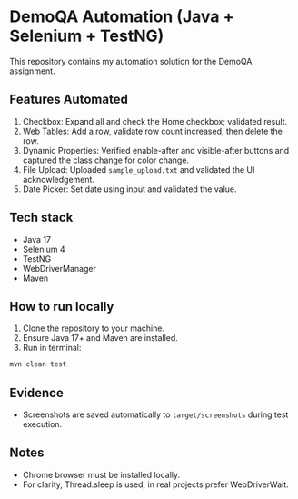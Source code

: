 # DemoQA Automation (Java + Selenium + TestNG)

This repository contains my automation solution for the DemoQA assignment.

## Features Automated
1. Checkbox: Expand all and check the Home checkbox; validated result.
2. Web Tables: Add a row, validate row count increased, then delete the row.
3. Dynamic Properties: Verified enable-after and visible-after buttons and captured the class change for color change.
4. File Upload: Uploaded `sample_upload.txt` and validated the UI acknowledgement.
5. Date Picker: Set date using input and validated the value.

## Tech stack
- Java 17
- Selenium 4
- TestNG
- WebDriverManager
- Maven

## How to run locally
1. Clone the repository to your machine.
2. Ensure Java 17+ and Maven are installed.
3. Run in terminal:

```bash
mvn clean test
```

## Evidence
- Screenshots are saved automatically to `target/screenshots` during test execution.

## Notes
- Chrome browser must be installed locally.
- For clarity, Thread.sleep is used; in real projects prefer WebDriverWait.
